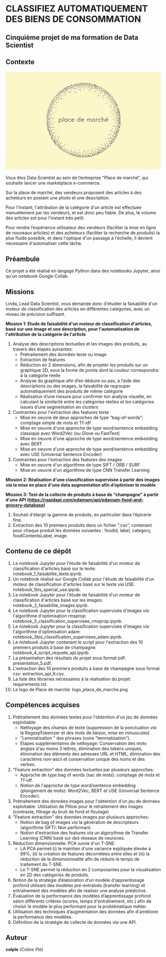 # CLASSIFIEZ AUTOMATIQUEMENT DES BIENS DE CONSOMMATION

## Cinquième projet de ma formation de Data Scientist

## Contexte

<p align="center">
  <img src="logo_place_de_marche.png" alt="Texte alternatif">
</p>

Vous êtes Data Scientist au sein de l’entreprise "Place de marché”, qui souhaite lancer une marketplace e-commerce.

Sur la place de marché, des vendeurs proposent des articles à des acheteurs en postant une photo et une description.

Pour l'instant, l'attribution de la catégorie d'un article est effectuée manuellement par les vendeurs, et est donc peu fiable. De plus, le volume des articles est pour l’instant très petit.

Pour rendre l’expérience utilisateur des vendeurs (faciliter la mise en ligne de nouveaux articles) et des acheteurs (faciliter la recherche de produits) la plus fluide possible, et dans l'optique d'un passage à l'échelle, il devient nécessaire d'automatiser cette tâche.

## Préambule
Ce projet a été réalisé en langage Python dans des notebooks Jupyter, ainsi qu'un notebook Google Collab.

## Missions
Linda, Lead Data Scientist, vous demande donc d'étudier la faisabilité d'un moteur de classification des articles en différentes catégories, avec un niveau de précision suffisant.

**Mission 1: Etude de faisabilité d'un moteur de classification d'articles, basé sur une image et une description, pour l'automatisation de l'attribution de la catégorie de l'article**
1. Analyse des descriptions textuelles et les images des produits, au travers des étapes suivantes:
    - Prétraitement des données texte ou image
    - Extraction de features
    - Réduction en 2 dimensions, afin de projeter les produits sur un graphique 2D, sous la forme de points dont la couleur correspondra à la catégorie réelle
    - Analyse du graphique afin d’en déduire ou pas, à l’aide des descriptions ou des images, la faisabilité de regrouper automatiquement des produits de même catégorie
    - Réalisation d’une mesure pour confirmer ton analyse visuelle, en calculant la similarité entre les catégories réelles et les catégories issues d’une segmentation en clusters
2. Contraintes pour l'extraction des features texte
    - Mise en oeuvre de deux approches de type “bag-of-words”: comptage simple de mots et Tf-idf
    - Mise en oeuvre d'une approche de type word/sentence embedding classique avec Word2Vec (ou Glove ou FastText)
    - Mise en oeuvre d'une approche de type word/sentence embedding avec BERT
    - Mise en oeuvre d'une approche de type word/sentence embedding avec USE (Universal Sentence Encoder)
3. Contraintes pour l'extraction des features des images
    - Mise en oeuvre d'un algorithme de type SIFT / ORB / SURF
    - Mise en oeuvre d'un algorithme de type CNN Transfer Learning
      
**Mission 2: Réalisation d'une classification supervisée à partir des images *via* la mise en place d'une data augmentation afin d’optimiser le modèle**

**Mission 3: Test de la collecte de produits à base de “champagne” à partir d'une API (https://rapidapi.com/edamam/api/edamam-food-and-grocery-database)**
1. Souhait d'élargir la gamme de produits, en particulier dans l’épicerie fine.
2. Extraction des 10 premiers produits dans un fichier “.csv”, contenant pour chaque produit les données suivantes : foodId, label, category, foodContentsLabel, image.

## Contenu de ce dépôt
1. Le notebook Jupyter pour l'étude de faisabilité d'un moteur de classification d'articles basé sur le texte: notebook_1_faisabilite_texte.ipynb.
2. Un notebook réalisé sur Google Collab pour l'étude de faisabilité d'un moteur de classification d'articles basé sur le texte *via* USE: notebook_1bis_special_use.ipynb.
3. Le notebook Jupyter pour l'étude de faisabilité d'un moteur de classification d'articles basé sur les images: notebook_2_faisabilite_images.ipynb.
4. Le notebook Jupyter pour la classification supervisée d'images *via* l'algorithme d'optimisation rmsprop: notebook_3_classification_supervisee_rmsprop.ipynb.
5. Le notebook Jupyter pour la classification supervisée d'images *via* l'algorithme d'optimisation adam: notebook_3bis_classification_supervisee_adam.ipynb.
6. Le notebook Jupyter contenant le script pour l'extraction des 10 premiers produits à base de champagne: notebook_4_script_requete_api.ipynb.
7. La présentation des résultats du projet sous format pdf: presentation_5.pdf.
8. L'extraction des 10 premiers produits à base de champagne sous format csv: extraction_api_6.csv.
9. La liste des librairies nécessaires à la réalisation du projet: requirements.txt.
10. Le logo de Place de marché: logo_place_de_marche.png

## Compétences acquises
1. Prétraitement des données textes pour l'obtention d'un jeu de données exploitable:
    - Nettoyage des champs de texte (suppression de la ponctuation *via* le RegexpTokenizer et des mots de liaison, mise en minuscules)
    - "Lemmatisation " des phrases (voire "lemmatisation").
    - Etapes supplémentaires de nettoyage: Conservation des mots anglais d'au moins 3 lettres, élimination des tokens uniques, élimination des éléments des adresses URL et HTML, élimination des caractères non-ascii et conservation unique des noms et des verbes.
2. "Feature extraction" des données textuelles par plusieurs approches:
    - Approche de type bag of words (sac de mots): comptage de mots et Tf-idf.
    - Notion de l'approche de type word/sentence embedding (plongement de mots): Word2Vec, BERT et USE (Universal Sentence Encoder).
3. Prétraitement des données images pour l'obtention d'un jeu de données exploitable: Utilisation de Pillow pour le retraitement des images (contraste, filtrage du bruit de fond et floutage)
4. "Feature extraction" des données images par plusieurs approches:
    - Notion de bag of images *via* la génération de descripteurs (algorithme SIFT): Non performant.
    - Notion d'extraction des features *via* un algorythme de Transfer Learning (CNN) basé sur des réseaux de neurones.
5. Réduction dimensionnelle: PCA suivie d'un T-SNE:
    - LA PCA permet:(i) le maintien d'une variance expliquée élevée à 99%, (ii) la création de features décorrélées entre elles et (iii) la réduction de la dimensionnalité afin de réduire le temps de traitement du T-SNE.
    - Le T-SNE permet la réduction en 2 composantes pour la visualisation en 2D des catégories de produits.
6. Notion de la stratégie d’élaboration d’un modèle d'apprentissage profond utilisant des modèles pré-entraînés (transfer learning) et entraînement des modèles afin de réaliser une analyse prédictive.
7. Évaluation de la performance des modèles d’apprentissage profond selon différents critères (scores, temps d'entraînement, etc.) afin de choisir le modèle le plus performant pour la problématique métier.
8. Utilisation des techniques d’augmentation des données afin d'améliorer la performance des modèles.
9. Définition de la stratégie de collecte de données *via* une API.

## Auteur
**colple** *(Coline Plé)*
